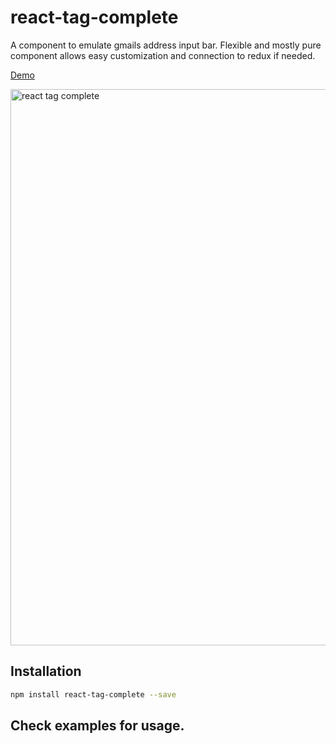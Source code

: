# react-tag-complete
A component to emulate gmails address input bar.  Flexible and mostly pure component allows easy customization and connection to redux if needed. 

[Demo](https://ozymandias547.github.io/react-tag-complete/)

<img alt='react tag complete' src="http://i.imgur.com/P4T8hV6.png" width="890">

## Installation
```bash
npm install react-tag-complete --save
```

## Check examples for usage.
